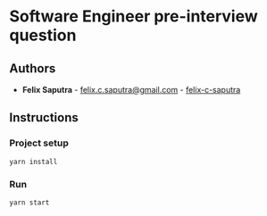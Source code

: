 # Software Engineer pre-interview question

## Authors

* **Felix Saputra** - felix.c.saputra@gmail.com - [felix-c-saputra](https://github.com/felix-c-saputra)

## Instructions

### Project setup
```
yarn install
```

### Run
```
yarn start
```